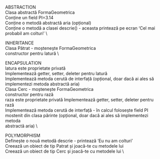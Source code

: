 ABSTRACTION \
Clasa abstractă FormaGeometrica \
Conține un field PI=3.14 \
Conține o metodă abstractă aria (opțional) \
Conține o metodă a clasei descrie() - aceasta printează pe ecran ‘Cel mai \
probabil am colturi’ \

INHERITANCE \
Clasa Pătrat - moștenește FormaGeometrica \
constructor pentru latură \

ENCAPSULATION\
latura este proprietate privată \
Implementează getter, setter, deleter pentru latură \
Implementează metoda cerută de interfață (opțional, doar dacă ai ales să \
implementezi metoda abstractă aria) \
Clasa Cerc - moștenește FormaGeometrica \
constructor pentru rază \
raza este proprietate privată
Implementează getter, setter, deleter pentru rază \
Implementează metoda cerută de interfață - în calcul folosește field PI \
mostenit din clasa părinte (opțional, doar dacă ai ales să implementezi metoda \
abstractă aria) \

POLYMORPHISM \
Definește o nouă metodă descrie - printează ‘Eu nu am colturi’ \
Creează un obiect de tip Patrat și joacă-te cu metodele lui \
Creează un obiect de tip Cerc și joacă-te cu metodele lui \
